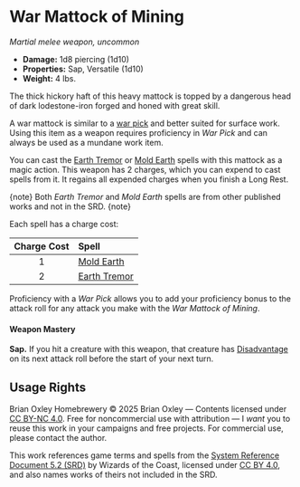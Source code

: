 # War Mattock of Mining

_Martial melee weapon, uncommon_

- **Damage:** 1d8 piercing (1d10)
- **Properties:** Sap, Versatile (1d10)
- **Weight:** 4 lbs.

The thick hickory haft of this heavy mattock is topped by a dangerous head of dark lodestone-iron forged and honed with great skill.

A war mattock is similar to a [war pick](https://www.dndbeyond.com/equipment/32-war-pick) and better suited for surface work. Using this item as a weapon requires proficiency in _War Pick_ and can always be used as a mundane work item.

You can cast the [Earth Tremor](https://www.dndbeyond.com/spells/2378-earth-tremor) or [Mold Earth](https://www.dndbeyond.com/spells/2394-mold-earth) spells with this mattock as a magic action. This weapon has 2 charges, which you can expend to cast spells from it. It regains all expended charges when you finish a Long Rest.

{note}
Both _Earth Tremor_ and _Mold Earth_ spells are from other published works and
not in the SRD.
{note}

Each spell has a charge cost:

| Charge Cost | Spell |
|:--:|:--|
| 1 | [Mold Earth](https://www.dndbeyond.com/spells/2394-mold-earth) |
| 2 | [Earth Tremor](https://www.dndbeyond.com/spells/2378-earth-tremor) |

Proficiency with a _War Pick_ allows you to add your proficiency bonus to the attack roll for any attack you make with the _War Mattock of Mining_.

#### Weapon Mastery

**Sap.** If you hit a creature with this weapon, that creature has [Disadvantage](https://www.dndbeyond.com/sources/dnd/br-2024/rules-glossary#Disadvantage) on its next attack roll before the start of your next turn.  

## Usage Rights

Brian Oxley Homebrewery &copy; 2025 Brian Oxley &mdash; Contents licensed under [CC BY-NC 4.0](https://creativecommons.org/licenses/by-nc/4.0/). Free for noncommercial use with attribution &mdash; I _want_ you to reuse this work in your campaigns and free projects. For commercial use, please contact the author.

This work references game terms and spells from the [System Reference Document 5.2 (SRD)](https://dnd.wizards.com/resources/systems-reference-document) by Wizards of the Coast, licensed under [CC BY 4.0](https://creativecommons.org/licenses/by/4.0/), and also names works of theirs not included in the SRD.
